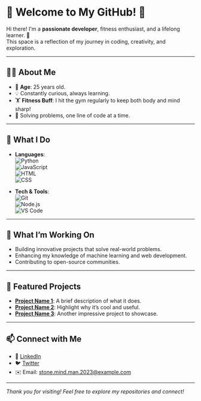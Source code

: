 
# 🌟 Welcome to My GitHub! 👋  

Hi there! I'm a **passionate developer**, fitness enthusiast, and a lifelong learner. 🚀  
This space is a reflection of my journey in coding, creativity, and exploration.

---

## 👨‍💻 **About Me**  
- 🎯 **Age**: 25 years old.  
- 💡 Constantly curious, always learning.  
- 🏋️ **Fitness Buff**: I hit the gym regularly to keep both body and mind sharp!  
- 🧩 Solving problems, one line of code at a time.  

---

## 🚀 **What I Do**  
- **Languages**:  
  ![Python](https://img.shields.io/badge/-Python-3776AB?logo=python&logoColor=white&style=flat)  
  ![JavaScript](https://img.shields.io/badge/-JavaScript-F7DF1E?logo=javascript&logoColor=black&style=flat)  
  ![HTML](https://img.shields.io/badge/-HTML-E34F26?logo=html5&logoColor=white&style=flat)  
  ![CSS](https://img.shields.io/badge/-CSS-1572B6?logo=css3&logoColor=white&style=flat)  

- **Tech & Tools**:  
  ![Git](https://img.shields.io/badge/-Git-F05032?logo=git&logoColor=white&style=flat)  
  ![Node.js](https://img.shields.io/badge/-Node.js-339933?logo=node.js&logoColor=white&style=flat)  
  ![VS Code](https://img.shields.io/badge/-VS_Code-007ACC?logo=visual-studio-code&logoColor=white&style=flat)  

---

## 🌱 **What I’m Working On**  
- Building innovative projects that solve real-world problems.  
- Enhancing my knowledge of machine learning and web development.  
- Contributing to open-source communities.  

---

## 🌟 **Featured Projects**  
- **[Project Name 1](#)**: A brief description of what it does.  
- **[Project Name 2](#)**: Highlight why it’s cool and useful.  
- **[Project Name 3](#)**: Another impressive project to showcase.  

---

## 📫 **Connect with Me**  
- 💼 [LinkedIn](#)  
- 🐦 [Twitter](#)  
- ✉️ Email: stone.mind.man.2023@example.com  

---  

_Thank you for visiting! Feel free to explore my repositories and connect!_  
